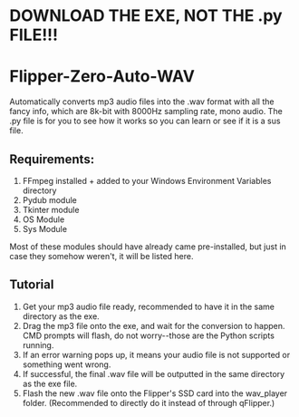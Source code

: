# DOWNLOAD THE EXE, NOT THE .py FILE!!!
# Flipper-Zero-Auto-WAV
Automatically converts mp3 audio files into the .wav format with all the fancy info, which are 8k-bit with 8000Hz sampling rate, mono audio. The .py file is for you to see how it works so you can learn or see if it is a sus file.

## Requirements:
1. FFmpeg installed + added to your Windows Environment Variables directory
2. Pydub module
3. Tkinter module
4. OS Module
5. Sys Module

Most of these modules should have already came pre-installed, but just in case they somehow weren't, it will be listed here.

## Tutorial
1. Get your mp3 audio file ready, recommended to have it in the same directory as the exe.
2. Drag the mp3 file onto the exe, and wait for the conversion to happen. CMD prompts will flash, do not worry--those are the Python scripts running.
3. If an error warning pops up, it means your audio file is not supported or something went wrong.
4. If successful, the final .wav file will be outputted in the same directory as the exe file.
5. Flash the new .wav file onto the Flipper's SSD card into the wav_player folder. (Recommended to directly do it instead of through qFlipper.)
